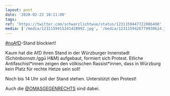 ```yaml
---
layout: post
date: '2020-02-22 10:11:00'
tags: 
ref: 'https://twitter.com/schwarzlichtwue/status/1231159447722086400'
media: ['/media/1231159415241428992.jpg', '/media/1231159426779930624.jpg', '/media/1231159437546729472.jpg', '/media/1231160969428115456.jpg', '/media/1231160976986210304.jpg', '/media/1231160982799634432.jpg', '/media/1231160989774761984.jpg']
---
```

[#noAfD](/t/noafd)-Stand blockiert!



Kaum hat die AfD ihren Stand in der Würzburger Innenstadt (Schönbornstr./ggü H&amp;M) aufgebaut, formiert sich Protest. Etliche Antifaschist\*innen zeigen den völkischen Rassist\*innen, dass in Würzburg kein Platz für rechte Hetze sein soll! 

Noch bis 14 Uhr soll der Stand stehen. Unterstützt den Protest!

Auch die [@OMASGEGENRECHTS](https://twitter.com/OMASGEGENRECHTS) sind dabei. 